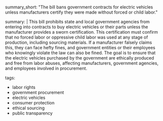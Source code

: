 summary_short: "The bill bans government contracts for electric vehicles unless manufacturers certify they were made without forced or child labor."

summary: |
  This bill prohibits state and local government agencies from entering into contracts to buy electric vehicles or their parts unless the manufacturer provides a sworn certification. This certification must confirm that no forced labor or oppressive child labor was used at any stage of production, including sourcing materials. If a manufacturer falsely claims this, they can face hefty fines, and government entities or their employees who knowingly violate the law can also be fined. The goal is to ensure that the electric vehicles purchased by the government are ethically produced and free from labor abuses, affecting manufacturers, government agencies, and employees involved in procurement.

tags:
  - labor rights
  - government procurement
  - electric vehicles
  - consumer protection
  - ethical sourcing
  - public transparency
